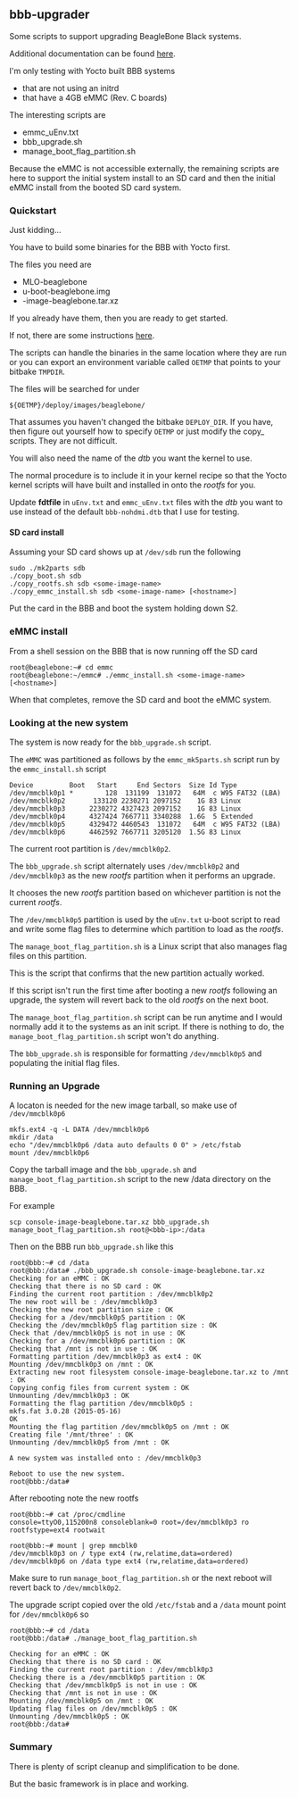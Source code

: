 ## bbb-upgrader

Some scripts to support upgrading BeagleBone Black systems.

Additional documentation can be found [here][upgrading-bbb-systems].

I'm only testing with Yocto built BBB systems

* that are not using an initrd
* that have a 4GB eMMC (Rev. C boards)

The interesting scripts are 

* emmc\_uEnv.txt
* bbb\_upgrade.sh
* manage\_boot\_flag\_partition.sh

Because the eMMC is not accessible externally, the remaining scripts are here to support the initial system install to an SD card and then the initial eMMC install from the booted SD card system.

### Quickstart

Just kidding...

You have to build some binaries for the BBB with Yocto first.

The files you need are

* MLO-beaglebone
* u-boot-beaglebone.img
* <some-image-name>-image-beaglebone.tar.xz

If you already have them, then you are ready to get started.

If not, there are some instructions [here][building-bbb-systems].

The scripts can handle the binaries in the same location where they are run or you can export an environment variable called `OETMP` that points to your bitbake `TMPDIR`.

The files will be searched for under

    ${OETMP}/deploy/images/beaglebone/

That assumes you haven't changed the bitbake `DEPLOY_DIR`. If you have, then figure out yourself how to specify `OETMP` or just modify the copy_ scripts. They are not difficult.
	
You will also need the name of the *dtb* you want the kernel to use. 

The normal procedure is to include it in your kernel recipe so that the Yocto kernel scripts will have built and installed in onto the *rootfs* for you.

Update **fdtfile** in `uEnv.txt` and `emmc_uEnv.txt` files with the *dtb* you want to use instead of the default `bbb-nohdmi.dtb` that I use for testing.

#### SD card install

Assuming your SD card shows up at `/dev/sdb` run the following

    sudo ./mk2parts sdb
    ./copy_boot.sh sdb
    ./copy_rootfs.sh sdb <some-image-name>	
    ./copy_emmc_install.sh sdb <some-image-name> [<hostname>]
	

Put the card in the BBB and boot the system holding down S2.

### eMMC install
	
From a shell session on the BBB that is now running off the SD card

    root@beaglebone:~# cd emmc
    root@beaglebone:~/emmc# ./emmc_install.sh <some-image-name> [<hostname>]	
	
When that completes, remove the SD card and boot the eMMC system.

### Looking at the new system

The system is now ready for the `bbb_upgrade.sh` script.

The `eMMC` was partitioned as follows by the `emmc_mk5parts.sh` script run by the `emmc_install.sh` script

    Device         Boot   Start     End Sectors  Size Id Type
    /dev/mmcblk0p1 *        128  131199  131072   64M  c W95 FAT32 (LBA)
    /dev/mmcblk0p2       133120 2230271 2097152    1G 83 Linux
    /dev/mmcblk0p3      2230272 4327423 2097152    1G 83 Linux
    /dev/mmcblk0p4      4327424 7667711 3340288  1.6G  5 Extended
    /dev/mmcblk0p5      4329472 4460543  131072   64M  c W95 FAT32 (LBA)
    /dev/mmcblk0p6      4462592 7667711 3205120  1.5G 83 Linux

The current root partition is `/dev/mmcblk0p2`.

The `bbb_upgrade.sh` script alternately uses `/dev/mmcblk0p2` and `/dev/mmcblk0p3` as the new *rootfs* partition when it performs an upgrade. 

It chooses the new *rootfs* partition based on whichever partition is not the current *rootfs*.

The `/dev/mmcblk0p5` partition is used by the `uEnv.txt` u-boot script to read and write some flag files to determine which partition to load as the *rootfs*. 

The `manage_boot_flag_partition.sh` is a Linux script that also manages flag files on this partition.

This is the script that confirms that the new partition actually worked.

If this script isn't run the first time after booting a new *rootfs* following an upgrade, the system will revert back to the old *rootfs* on the next boot.

The `manage_boot_flag_partition.sh` script can be run anytime and I would normally add it to the systems as an init script. If there is nothing to do, the `manage_boot_flag_partition.sh` script won't do anything.

The `bbb_upgrade.sh` is responsible for formatting `/dev/mmcblk0p5` and populating the initial flag files.

### Running an Upgrade

A locaton is needed for the new image tarball, so make use of `/dev/mmcblk0p6`

    mkfs.ext4 -q -L DATA /dev/mmcblk0p6
	mkdir /data
	echo "/dev/mmcblk0p6 /data auto defaults 0 0" > /etc/fstab
	mount /dev/mmcblk0p6
	
Copy the tarball image and the `bbb_upgrade.sh` and `manage_boot_flag_partition.sh` script to the new /data directory on the BBB.

For example

    scp console-image-beaglebone.tar.xz bbb_upgrade.sh manage_boot_flag_partition.sh root@<bbb-ip>:/data

Then on the BBB run `bbb_upgrade.sh` like this

    root@bbb:~# cd /data
    root@bbb:/data# ./bbb_upgrade.sh console-image-beaglebone.tar.xz
    Checking for an eMMC : OK
    Checking that there is no SD card : OK
    Finding the current root partition : /dev/mmcblk0p2
    The new root will be : /dev/mmcblk0p3
    Checking the new root partition size : OK
    Checking for a /dev/mmcblk0p5 partition : OK
    Checking the /dev/mmcblk0p5 flag partition size : OK
    Check that /dev/mmcblk0p5 is not in use : OK
    Checking for a /dev/mmcblk0p6 partition : OK
    Checking that /mnt is not in use : OK
    Formatting partition /dev/mmcblk0p3 as ext4 : OK
    Mounting /dev/mmcblk0p3 on /mnt : OK
    Extracting new root filesystem console-image-beaglebone.tar.xz to /mnt : OK
    Copying config files from current system : OK
    Unmounting /dev/mmcblk0p3 : OK
    Formatting the flag partition /dev/mmcblk0p5 :
    mkfs.fat 3.0.28 (2015-05-16)
    OK
    Mounting the flag partition /dev/mmcblk0p5 on /mnt : OK
    Creating file '/mnt/three' : OK
    Unmounting /dev/mmcblk0p5 from /mnt : OK

    A new system was installed onto : /dev/mmcblk0p3

    Reboot to use the new system.
    root@bbb:/data#

After rebooting note the new rootfs

    root@bbb:~# cat /proc/cmdline
    console=ttyO0,115200n8 consoleblank=0 root=/dev/mmcblk0p3 ro rootfstype=ext4 rootwait

	root@bbb:~# mount | grep mmcblk0
    /dev/mmcblk0p3 on / type ext4 (rw,relatime,data=ordered)
    /dev/mmcblk0p6 on /data type ext4 (rw,relatime,data=ordered)


Make sure to run `manage_boot_flag_partition.sh` or the next reboot will revert back to `/dev/mmcblk0p2`.

The upgrade script copied over the old `/etc/fstab` and a `/data` mount point for `/dev/mmcblk0p6` so

    root@bbb:~# cd /data
    root@bbb:/data# ./manage_boot_flag_partition.sh

    Checking for an eMMC : OK
    Checking that there is no SD card : OK
    Finding the current root partition : /dev/mmcblk0p3
    Checking there is a /dev/mmcblk0p5 partition : OK
    Checking that /dev/mmcblk0p5 is not in use : OK
    Checking that /mnt is not in use : OK
    Mounting /dev/mmcblk0p5 on /mnt : OK
    Updating flag files on /dev/mmcblk0p5 : OK
    Unmounting /dev/mmcblk0p5 : OK
    root@bbb:/data#

### Summary

There is plenty of script cleanup and simplification to be done.

But the basic framework is in place and working.


[upgrading-bbb-systems]: http://www.jumpnowtek.com/beaglebone/Upgrade-strategy-for-BBB.html
[building-bbb-systems]: http://www.jumpnowtek.com/beaglebone/BeagleBone-Systems-with-Yocto.html
